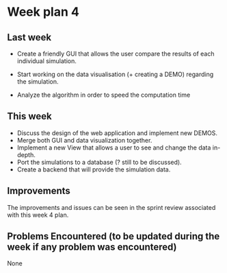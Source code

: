 # Week plan 4

## Last week
* Create a friendly GUI that allows the user compare the results of each individual simulation.

* Start working on the data visualisation (+ creating a DEMO) regarding the simulation.

* Analyze the algorithm in order to speed the computation time



## This week
* Discuss the design of the web application and implement new DEMOS.
* Merge both GUI and data visualization together.
* Implement a new View that allows a user to see and change the data in-depth.
* Port the simulations to a database (? still to be discussed).
* Create a backend that will provide the simulation data.


## Improvements
The improvements and issues can be seen in the sprint review associated with this week 4 plan.

## Problems Encountered (to be updated during the week if any problem was encountered)
None
